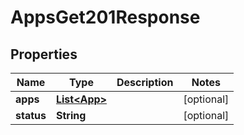 

# AppsGet201Response


## Properties

Name | Type | Description | Notes
------------ | ------------- | ------------- | -------------
**apps** | [**List&lt;App&gt;**](App.md) |  |  [optional]
**status** | **String** |  |  [optional]



